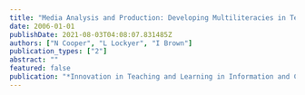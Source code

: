 ```yaml
---
title: "Media Analysis and Production: Developing Multiliteracies in Technology-Enhanced Environments"
date: 2006-01-01
publishDate: 2021-08-03T04:08:07.831485Z
authors: ["N Cooper", "L Lockyer", "I Brown"]
publication_types: ["2"]
abstract: ""
featured: false
publication: "*Innovation in Teaching and Learning in Information and Computer Sciences 5 …*"
---
```


